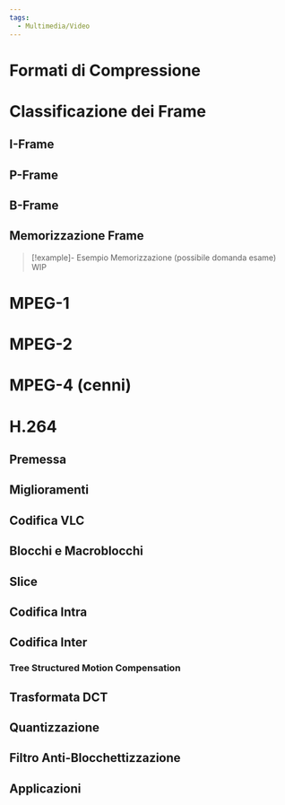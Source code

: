 ```yaml
---
tags:
  - Multimedia/Video
---
```

# Formati di Compressione

# Classificazione dei Frame

## I-Frame

## P-Frame

## B-Frame

## Memorizzazione Frame


> [!example]- Esempio Memorizzazione (possibile domanda esame)
> WIP

# MPEG-1

# MPEG-2

# MPEG-4 (cenni)

# H.264

## Premessa

## Miglioramenti

## Codifica VLC

## Blocchi e Macroblocchi

## Slice

## Codifica Intra

## Codifica Inter

### Tree Structured Motion Compensation
## Trasformata DCT

## Quantizzazione

## Filtro Anti-Blocchettizzazione

## Applicazioni